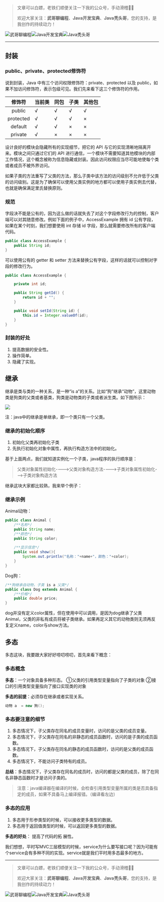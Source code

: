 > 文章可以白嫖，老铁们顺便关注一下我的公众号，手动滑稽🤣🤣 &nbsp;
>
> 欢迎大家关注：**武哥聊编程**、**Java开发宝典**、**Java秃头哥**，您的支持，是我创作的持续动力！&nbsp;&nbsp;

![武哥聊编程](https://img-blog.csdnimg.cn/202002150421550.jpg)![Java开发宝典](https://img-blog.csdnimg.cn/20200608005630228.png)![Java秃头哥](https://img-blog.csdnimg.cn/20201025170941235.png)

----
## 封装

### public、private、protected修饰符

说到封装，Java 中有三个访问权限修饰符：private、protected 以及 public，如果不加访问修饰符，表示包级可见。我们先来看下这三个修饰符的作用。

|修饰符|当前类|同包|子类|其他包|
|:--:|--|--|--|--|
|public|√|√|√|√|
|protected|√|√|√|×|
|default|√|√|×|×|
|private|√|×|×|×|

设计良好的模块会隐藏所有的实现细节，把它的 API 与它的实现清晰地隔离开来。模块之间只通过它们的 API 进行通信，一个模块不需要知道其他模块的内部工作情况，这个概念被称为信息隐藏或封装。因此访问权限应当尽可能地使每个类或者成员不被外界访问。

如果子类的方法重写了父类的方法，那么子类中该方法的访问级别不允许低于父类的访问级别。这是为了确保可以使用父类实例的地方都可以使用子类实例去代替，也就是确保满足里氏替换原则。

### 规范

字段决不能是公有的，因为这么做的话就失去了对这个字段修改行为的控制，客户端可以对其随意修改。例如下面的例子中，AccessExample 拥有 id 公有字段，如果在某个时刻，我们想要使用 int 存储 id 字段，那么就需要修改所有的客户端代码。
```java
public class AccessExample {
    public String id;
}
```

可以使用公有的 getter 和 setter 方法来替换公有字段，这样的话就可以控制对字段的修改行为。

```java
public class AccessExample {

    private int id;

    public String getId() {
        return id + "";
    }

    public void setId(String id) {
        this.id = Integer.valueOf(id);
    }
}
```
### 封装的好处

1. 提高数据的安全性。
2. 操作简单。
3. 隐藏了实现。

## 继承

继承是类与类的一种关系，是一种“is a”的关系。比如“狗”继承“动物”，这里动物类是狗类的父类或者基类，狗类是动物类的子类或者派生类。如下图所示：

![](https://images2015.cnblogs.com/blog/1189312/201707/1189312-20170701123011243-2128400556.png)

注：java中的继承是单继承，即一个类只有一个父类。

### 继承的初始化顺序

1. 初始化父类再初始化子类
2. 先执行初始化对象中属性，再执行构造方法中的初始化。

基于上面两点，我们就知道实例化一个子类，java程序的执行顺序是：
>父类对象属性初始化---->父类对象构造方法---->子类对象属性初始化--->子类对象构造方法　　　

继承这块大家都比较熟，我来举个例子：

### 继承示例
Animal动物：
```java
public class Animal {
    /**名称*/
    public String name;
    /**颜色*/
    public String color;
    
    /**显示信息*/
    public void show(){
        System.out.println("名称："+name+"，颜色："+color);
    }
}
```
Dog狗：
```java
/**狗继承自动物，子类 is a 父类*/
public class Dog extends Animal {
    /**价格*/
    public double price;
}
```
dog并没有定义color属性，但在使用中可以调用，是因为dog继承了父类Animal，父类的非私有成员将被子类继承。如果再定义其它的动物类则无须再反复定义name，color与show方法。

## 多态

多态这块，我要跟大家好好唠叨唠叨，首先来看下概念：
### 多态概念
**多态**：一个对象具备多种形态。
①父类的引用类型变量指向了子类的对象
②接口的引用类型变量指向了接口实现类的对象

**多态的前提**：必须存在继承或者实现关系。
```java
动物 a  = new 狗();
```
### 多态要注意的细节

1. 多态情况下，子父类存在同名的成员变量时，访问的是父类的成员变量。
2. 多态情况下，子父类存在同名的非静态的成员函数时，访问的是子类的成员函数。
3. 多态情况下，子父类存在同名的静态的成员函数时，访问的是父类的成员函数。
4. 多态情况下，不能访问子类特有的成员。

**总结**：多态情况下，子父类存在同名的成员时，访问的都是父类的成员，除了在同名非静态函数时才是访问子类的。

>注意：java编译器在编译的时候，会检查引用类型变量所属的类是否具备指定的成员，如果不具备马上编译报错。（编译看左边）

### 多态的应用

1. 多态用于形参类型的时候，可以接收更多类型的数据。
2. 多态用于返回值类型的时候，可以返回更多类型的数据。

**多态的好处**： 提高了代码的拓 展性。

我们想想，平时写MVC三层模型的时候，service为什么要写接口呢？因为可能有个service会有多种不同的实现。service就是我们平时用多态最多的地方。

-----

> 文章可以白嫖，老铁们顺便关注一下我的公众号，手动滑稽🤣🤣 &nbsp;
>
> 欢迎大家关注：**武哥聊编程**、**Java开发宝典**、**Java秃头哥**，您的支持，是我创作的持续动力！&nbsp;&nbsp;

![武哥聊编程](https://img-blog.csdnimg.cn/202002150421550.jpg)![Java开发宝典](https://img-blog.csdnimg.cn/20200608005630228.png)![Java秃头哥](https://img-blog.csdnimg.cn/20201025170941235.png)